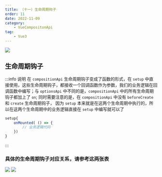 ```yaml
---
title: （十一）生命周期钩子
order: 11
date: 2022-11-09
category:
    - VueCompositonApi
tag: 
    - Vue3
---
```


![](https://image.zswei.xyz/img/202211121817662.webp)

## 生命周期钩子
:::info 说明
在 `compositionApi` 生命周期钩子变成了函数的形式，在 `setup` 中直接使用，这些生命周期钩子，都接收一个回调函数作为参数，我们的业务逻辑在回调函数中编写；与 `optionsApi` 中不同的是，`compositionApi` 中的所有生命周期钩子都加上了 `on`; 同时需要注意的是，在 `compositionApi` 中没有 `beforeCreate` 和 `create` 生命周期钩子， 因为 `setup` 本来就是在这两个生命周期中执行的，所以在这两个生命周期中的业务逻辑直接在 `setup` 中编写就可以了
```js
setup{
    onMounted( () => {
        // 业务逻辑代码
    })
}
```
:::

### 具体的生命周期钩子对应关系，请参考这两张表

![](https://image.zswei.xyz//img/compositionApi-11-2.jpg)
![](https://image.zswei.xyz//img/compositionApi-11-1.png)
